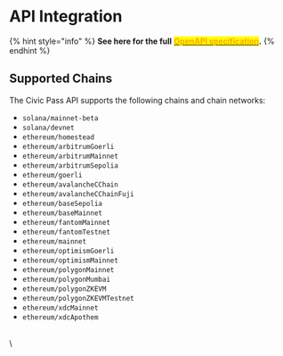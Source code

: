 # API Integration

{% hint style="info" %}
**See here for the full** [<mark style="color:orange;">**OpenAPI specification**</mark>](https://civicteam.github.io/openapi-docs/)**.**
{% endhint %}

## Supported Chains

The Civic Pass API supports the following chains and chain networks:

* `solana/mainnet-beta`
* `solana/devnet`
* `ethereum/homestead`
* `ethereum/arbitrumGoerli`
* `ethereum/arbitrumMainnet`
* `ethereum/arbitrumSepolia`
* `ethereum/goerli`
* `ethereum/avalancheCChain`
* `ethereum/avalancheCChainFuji`
* `ethereum/baseSepolia`
* `ethereum/baseMainnet`
* `ethereum/fantomMainnet`
* `ethereum/fantomTestnet`
* `ethereum/mainnet`
* `ethereum/optimismGoerli`
* `ethereum/optimismMainnet`
* `ethereum/polygonMainnet`
* `ethereum/polygonMumbai`
* `ethereum/polygonZKEVM`
* `ethereum/polygonZKEVMTestnet`
* `ethereum/xdcMainnet`
* `ethereum/xdcApothem`



\
\
